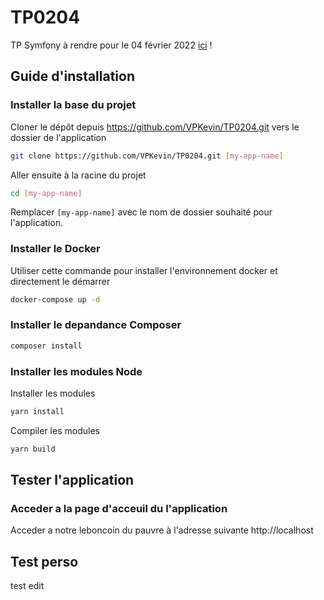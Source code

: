 # TP0204
TP Symfony à rendre pour le 04 février 2022 [ici](https://hetic.arcplex.fr/index.php/projet-symfony/) !

## Guide d'installation

### Installer la base du projet

  Cloner le dépôt depuis https://github.com/VPKevin/TP0204.git vers le dossier de l'application
```bash
git clone https://github.com/VPKevin/TP0204.git [my-app-name]
```

Aller ensuite à la racine du projet
```bash
cd [my-app-name]
```
Remplacer `[my-app-name]` avec le nom de dossier souhaité pour l'application.

### Installer le Docker

Utiliser cette commande pour installer l'environnement docker et directement le démarrer  
```bash
docker-compose up -d
```

### Installer le depandance Composer

```bash
composer install
```

### Installer les modules Node

Installer les modules
```bash
yarn install
```

Compiler les modules
```bash
yarn build
```

## Tester l'application

### Acceder a la page d'acceuil du l'application

Acceder a notre leboncoin du pauvre à l'adresse suivante
http://localhost

## Test perso
test edit
